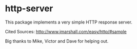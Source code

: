 # http-server
This package implements a very simple HTTP response server.

Cited Sources:
http://www.jmarshall.com/easy/http/#sample

Big thanks to Mike, Victor and Dave for helping out.